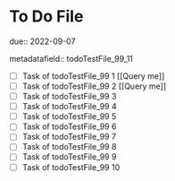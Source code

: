 # To Do File

due:: 2022-09-07

metadatafield:: todoTestFile_99_11

- [ ] Task of todoTestFile_99 1 [[Query me]]
- [ ] Task of todoTestFile_99 2 [[Query me]]
- [ ] Task of todoTestFile_99 3
- [ ] Task of todoTestFile_99 4
- [ ] Task of todoTestFile_99 5
- [ ] Task of todoTestFile_99 6
- [ ] Task of todoTestFile_99 7
- [ ] Task of todoTestFile_99 8
- [ ] Task of todoTestFile_99 9
- [ ] Task of todoTestFile_99 10